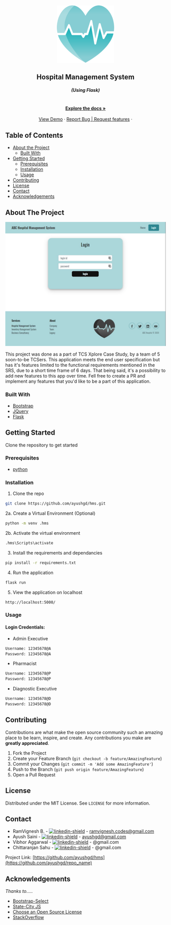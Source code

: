 
<!-- PROJECT LOGO -->
<br />
<p align="center">
    <img src="static/img/logo.svg" alt="Logo" width="180" height="180">
  </a>

  <h2 align="center">Hospital Management System</h2>
  <h5 align="center"><em>(Using Flask)</em></h5>

  <p align="center">
    <br />
    <a href="https://github.com/ayushgd/hms/docs/"><strong>Explore the docs »</strong></a>
    <br />
    <br />
    <a href="http://hms-tcs.el.r.appspot.com" target="_blank">View Demo</a>
    ·
    <a href="https://github.com/ayushgd/hms/issues">Report Bug | Request features</a>
    ·
  </p>
</p>



<!-- TABLE OF CONTENTS -->
## Table of Contents

* [About the Project](#about-the-project)
  * [Built With](#built-with)
* [Getting Started](#getting-started)
  * [Prerequisites](#prerequisites)
  * [Installation](#installation)
  * [Usage](#usage)
* [Contributing](#contributing)
* [License](#license)
* [Contact](#contact)
* [Acknowledgements](#acknowledgements)



<!-- ABOUT THE PROJECT -->
## About The Project

[![Product Name Screen Shot][product-screenshot]](https://hms-tcs.el.r.appspot.com)

This project was done as a part of TCS Xplore Case Study, by a team of 5 soon-to-be TCSers. This application meets the end user specification but has it's features limited to the functional requirements mentioned in the SRS, due to a short time frame of 6 days. That being said, it's a possibility to add new features to this app over time. Fell free to create a PR and implement any features that you'd like to be a part of this application.

### Built With

* [Bootstrap](https://getbootstrap.com)
* [JQuery](https://jquery.com)
* [Flask](https://palletsprojects.com/p/flask/)



<!-- GETTING STARTED -->
## Getting Started

Clone the repository to get started

### Prerequisites

* [python](https://www.python.org/)

### Installation

1. Clone the repo
```sh
git clone https://github.com/ayushgd/hms.git
```
2a. Create a Virtual Environment (Optional)
```sh
python -m venv .hms
```
2b. Activate the virtual environment 
```sh
.hms\Scripts\activate
```
3. Install the requirements and dependancies
```sh
pip install -r requirements.txt
```
4. Run the application
```python
flask run
```
5. View the application on localhost
```
http://localhost:5000/
```


### Usage

#### Login Credentials:

* Admin Executive
```sh
Username: 12345678@A
Password: 12345678@A
```

* Pharmacist
```sh
Username: 12345678@P
Password: 12345678@P
```

* Diagnostic Executive
```sh
Username: 12345678@D
Password: 12345678@D
```


<!-- CONTRIBUTING -->
## Contributing

Contributions are what make the open source community such an amazing place to be learn, inspire, and create. Any contributions you make are **greatly appreciated**.

1. Fork the Project
2. Create your Feature Branch (`git checkout -b feature/AmazingFeature`)
3. Commit your Changes (`git commit -m 'Add some AmazingFeature'`)
4. Push to the Branch (`git push origin feature/AmazingFeature`)
5. Open a Pull Request



<!-- LICENSE -->
## License

Distributed under the MIT License. See `LICENSE` for more information.


<!-- CONTACT -->
## Contact

* RamVignesh B. - [![linkedin-shield]](https://linkedin.com/in/ramvigneshb) - ramvignesh.codes@gmail.com
* Ayush Saini - [![linkedin-shield]](https://www.linkedin.com/in/ayush-saini-570345137/) - ayushgd@gmail.com
* Vibhor Aggarwal - [![linkedin-shield]](https://www.linkedin.com/in/vibhor-aggarwal-6585a5185/) - @gmail.com
* Chittaranjan Sahu - [![linkedin-shield]](https://www.linkedin.com/in/chittaranjan-sahu-7a7289129/) - @gmail.com

Project Link: [https://github.com/ayushgd/hms](https://github.com/ayushgd/repo_name)


<!-- ACKNOWLEDGEMENTS -->
## Acknowledgements

*Thanks to.....*
* [Bootstrap-Select](https://developer.snapappointments.com/bootstrap-select/)
* [State-City JS](https://github.com/ajayrandhawa/Indian-States-Cities-Database)
* [Choose an Open Source License](https://choosealicense.com)
* [StackOverflow](https://stackoverflow.com)



<!-- MARKDOWN LINKS & IMAGES -->
[stars-shield]: https://img.shields.io/github/stars/othneildrew/Best-README-Template.svg?style=flat-square
[stars-url]: https://github.com/othneildrew/Best-README-Template/stargazers
[issues-shield]: https://img.shields.io/github/issues/othneildrew/Best-README-Template.svg?style=flat-square
[issues-url]: https://github.com/othneildrew/Best-README-Template/issues
[linkedin-shield]: https://img.shields.io/badge/-LinkedIn-black.svg?style=flat-square&logo=linkedin&colorB=555
[linkedin-url]: https://linkedin.com/in/ramvigneshb
[product-screenshot]: static/img/screenshot.png
